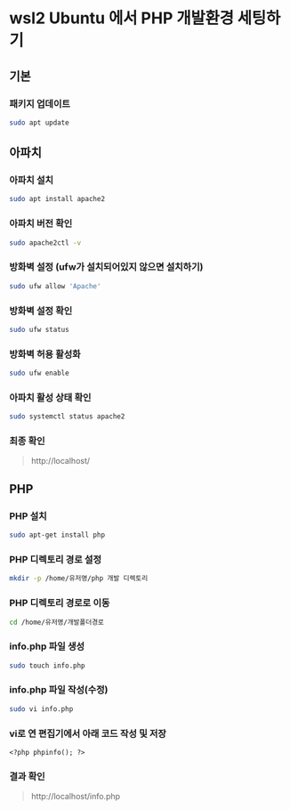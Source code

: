 # wsl2 Ubuntu 에서 PHP 개발환경 세팅하기
## 기본
### 패키지 업데이트
```bash
sudo apt update
```
## 아파치
### 아파치 설치
```bash
sudo apt install apache2
```
### 아파치 버전 확인
```bash
sudo apache2ctl -v
```
### 방화벽 설정 (ufw가 설치되어있지 않으면 설치하기)
```bash
sudo ufw allow 'Apache'
```
### 방화벽 설정 확인
```bash
sudo ufw status
```
### 방화벽 허용 활성화
```bash
sudo ufw enable
```
### 아파치 활성 상태 확인
```bash
sudo systemctl status apache2
```
### 최종 확인
> http://localhost/
## PHP
### PHP 설치
```bash
sudo apt-get install php
```
### PHP 디렉토리 경로 설정
```bash
mkdir -p /home/유저명/php 개발 디렉토리
```
### PHP 디렉토리 경로로 이동
```bash
cd /home/유저명/개발폴더경로
```
### info.php 파일 생성
```bash
sudo touch info.php
```
### info.php 파일 작성(수정)
```bash
sudo vi info.php
```
### vi로 연 편집기에서 아래 코드 작성 및 저장
```vi
<?php phpinfo(); ?>
```
### 결과 확인
> http://localhost/info.php

